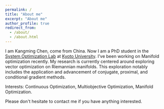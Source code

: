 ```yaml
---
permalink: /
title: "About me"
excerpt: "About me"
author_profile: true
redirect_from: 
  - /about/
  - /about.html
---
```


I am Kangming Chen, come from China. Now I am a PhD student in the [System Optimization Lab](http://www-optima.amp.i.kyoto-u.ac.jp/) at [Kyoto University](https://www.kyoto-u.ac.jp/).
I've been working on Manifold optimization recently. 
My research is currently centered around exploring vector optimization on Riemannian manifolds. This exploration notably includes the application and advancement of conjugate, proximal, and conditional gradient methods.

Interests: Continuous Optimization, Multiobjective Optimization, Manifold Optimization.

Please don't hesitate to contact me if you have anything interested.
